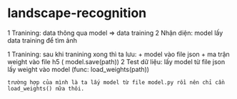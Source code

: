 # landscape-recognition

1 Tranining: 
    data thông qua model => data training
2 Nhận diện:
    model lấy data training để tìm ảnh

1 Tranining:
    sau khi tranining xong thì ta lưu: + model vào file json
                                        + ma trận weight vào file h5 ( model.save(path))
2 Test dữ liệu:
    lấy model từ file json
    lấy weight vào model (func: load_weights(path))

    trường hợp của mình là ta lấy model từ file model.py rồi nên chỉ cần load_weights() nữa thôi.